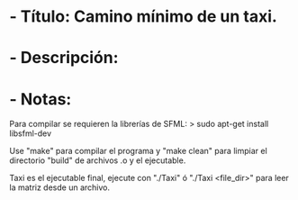 # - Título: Camino mínimo de un taxi.

# - Descripción:

# - Notas:

Para compilar se requieren la librerías de SFML:
    > sudo apt-get install libsfml-dev

Use "make" para compilar el programa y "make clean" 
para limpiar el directorio "build" de archivos .o y el ejecutable.

Taxi es el ejecutable final, ejecute con "./Taxi" ó "./Taxi <file_dir>"
para leer la matriz desde un archivo.